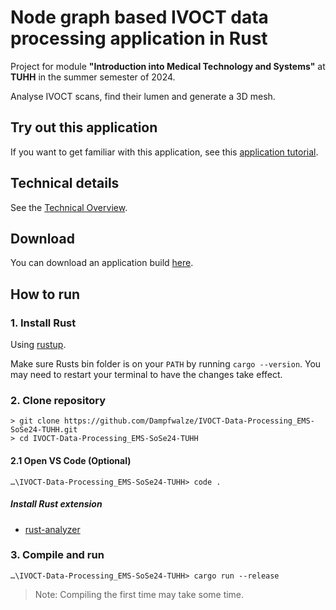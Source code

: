 # Node graph based IVOCT data processing application in Rust

Project for module __"Introduction into Medical Technology and Systems"__ at __TUHH__ in the summer semester of 2024.

Analyse IVOCT scans, find their lumen and generate a 3D mesh.

## Try out this application

If you want to get familiar with this application, see this [application tutorial](doc/tutorial.md).

## Technical details

See the [Technical Overview](/doc/technical_overview.md).

## Download

You can download an application build
[here](https://github.com/Dampfwalze/IVOCT-Data-Processing_EMS-SoSe24-TUHH/releases/tag/v1.0.0).

## How to run

### 1. Install Rust

Using [rustup](https://www.rust-lang.org/tools/install).

Make sure Rusts bin folder is on your `PATH` by running `cargo --version`. You
may need to restart your terminal to have the changes take effect.

### 2. Clone repository

```
> git clone https://github.com/Dampfwalze/IVOCT-Data-Processing_EMS-SoSe24-TUHH.git
> cd IVOCT-Data-Processing_EMS-SoSe24-TUHH
```

#### 2.1 Open VS Code (Optional)

```
…\IVOCT-Data-Processing_EMS-SoSe24-TUHH> code .
```

##### Install Rust extension

- [rust-analyzer](https://marketplace.visualstudio.com/items?itemName=rust-lang.rust-analyzer)

### 3. Compile and run

```
…\IVOCT-Data-Processing_EMS-SoSe24-TUHH> cargo run --release
```

> Note: Compiling the first time may take some time.
